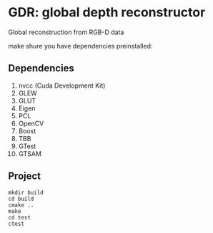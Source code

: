 # GDR: global depth reconstructor

Global reconstruction from RGB-D data

make shure you have dependencies preinstalled:

## Dependencies

1. nvcc (Cuda Development Kit)
2. GLEW
3. GLUT
4. Eigen
5. PCL
6. OpenCV
7. Boost
8. TBB
9. GTest
10. GTSAM


## Project

```
mkdir build
cd build
cmake ..
make
cd test
ctest
```
